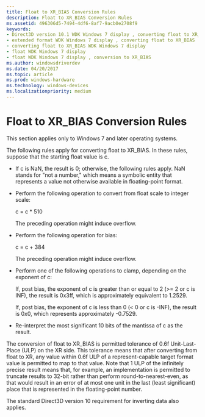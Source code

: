 ```yaml
---
title: Float to XR_BIAS Conversion Rules
description: Float to XR_BIAS Conversion Rules
ms.assetid: 496306d5-7494-4df6-8af7-9acb0e2708f9
keywords:
- Direct3D version 10.1 WDK Windows 7 display , converting float to XR_BIAS
- extended format WDK Windows 7 display , converting float to XR_BIAS
- converting float to XR_BIAS WDK Windows 7 display
- float WDK Windows 7 display
- float WDK Windows 7 display , conversion to XR_BIAS
ms.author: windowsdriverdev
ms.date: 04/20/2017
ms.topic: article
ms.prod: windows-hardware
ms.technology: windows-devices
ms.localizationpriority: medium
---
```


# Float to XR\_BIAS Conversion Rules


This section applies only to Windows 7 and later operating systems.

The following rules apply for converting float to XR\_BIAS. In these rules, suppose that the starting float value is c.

-   If c is NaN, the result is 0; otherwise, the following rules apply. NaN stands for "not a number," which means a symbolic entity that represents a value not otherwise available in floating-point format.

-   Perform the following operation to convert from float scale to integer scale:

    c = c \* 510

    The preceding operation might induce overflow.

-   Perform the following operation for bias:

    c = c + 384

    The preceding operation might induce overflow.

-   Perform one of the following operations to clamp, depending on the exponent of c:

    If, post bias, the exponent of c is greater than or equal to 2 (&gt;= 2 or c is INF), the result is 0x3ff, which is approximately equivalent to 1.2529.

    If, post bias, the exponent of c is less than 0 (&lt; 0 or c is -INF), the result is 0x0, which represents approximately -0.7529.

-   Re-interpret the most significant 10 bits of the mantissa of c as the result.

The conversion of float to XR\_BIAS is permitted tolerance of 0.6f Unit-Last-Place (ULP) on the XR side. This tolerance means that after converting from float to XR, any value within 0.6f ULP of a represent-capable target format value is permitted to map to that value. Note that 1 ULP of the infinitely precise result means that, for example, an implementation is permitted to truncate results to 32-bit rather than perform round-to-nearest-even, as that would result in an error of at most one unit in the last (least significant) place that is represented in the floating-point number.

The standard Direct3D version 10 requirement for inverting data also applies.

 

 





